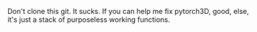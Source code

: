 Don't clone this git. It sucks. If you can help me fix pytorch3D, good, else, it's just a stack of purposeless working functions.
